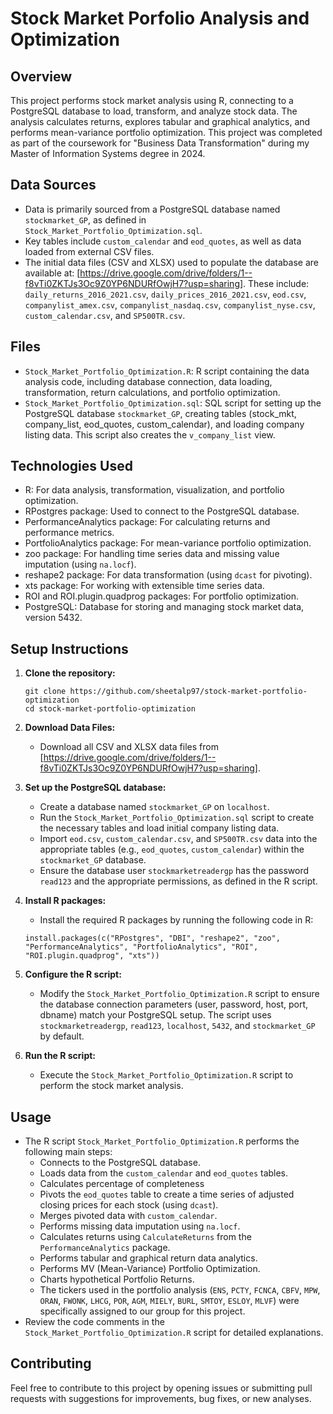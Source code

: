 # Stock Market Porfolio Analysis and Optimization 

## Overview

This project performs stock market analysis using R, connecting to a PostgreSQL database to load, transform, and analyze stock data. The analysis calculates returns, explores tabular and graphical analytics, and performs mean-variance portfolio optimization. This project was completed as part of the coursework for "Business Data Transformation" during my Master of Information Systems degree in 2024.

## Data Sources

*   Data is primarily sourced from a PostgreSQL database named `stockmarket_GP`, as defined in `Stock_Market_Portfolio_Optimization.sql`.
*   Key tables include `custom_calendar` and `eod_quotes`, as well as data loaded from external CSV files.
*   The initial data files (CSV and XLSX) used to populate the database are available at: [https://drive.google.com/drive/folders/1--f8vTi0ZKTJs3Oc9Z0YP6NDURfOwjH7?usp=sharing]. These include: `daily_returns_2016_2021.csv`, `daily_prices_2016_2021.csv`, `eod.csv`, `companylist_amex.csv`, `companylist_nasdaq.csv`, `companylist_nyse.csv`, `custom_calendar.csv`, and `SP500TR.csv`.

## Files

*   `Stock_Market_Portfolio_Optimization.R`: R script containing the data analysis code, including database connection, data loading, transformation, return calculations, and portfolio optimization.
*   `Stock_Market_Portfolio_Optimization.sql`: SQL script for setting up the PostgreSQL database `stockmarket_GP`, creating tables (stock_mkt, company_list, eod_quotes, custom_calendar), and loading company listing data. This script also creates the `v_company_list` view.

## Technologies Used

*   R: For data analysis, transformation, visualization, and portfolio optimization.
*   RPostgres package: Used to connect to the PostgreSQL database.
*   PerformanceAnalytics package: For calculating returns and performance metrics.
*   PortfolioAnalytics package: For mean-variance portfolio optimization.
*   zoo package: For handling time series data and missing value imputation (using `na.locf`).
*   reshape2 package: For data transformation (using `dcast` for pivoting).
*   xts package: For working with extensible time series data.
*   ROI and ROI.plugin.quadprog packages: For portfolio optimization.
*   PostgreSQL: Database for storing and managing stock market data, version 5432.

## Setup Instructions

1.  **Clone the repository:**

    ```
    git clone https://github.com/sheetalp97/stock-market-portfolio-optimization
    cd stock-market-portfolio-optimization
    ```
    
2.  **Download Data Files:**

    *   Download all CSV and XLSX data files from [https://drive.google.com/drive/folders/1--f8vTi0ZKTJs3Oc9Z0YP6NDURfOwjH7?usp=sharing].
    
3.  **Set up the PostgreSQL database:**

    *   Create a database named `stockmarket_GP` on `localhost`.
    *   Run the `Stock_Market_Portfolio_Optimization.sql` script to create the necessary tables and load initial company listing data.
    *   Import `eod.csv`, `custom_calendar.csv`, and `SP500TR.csv` data into the appropriate tables (e.g., `eod_quotes`, `custom_calendar`) within the `stockmarket_GP` database.
    *   Ensure the database user `stockmarketreadergp` has the password `read123` and the appropriate permissions, as defined in the R script.

4.  **Install R packages:**

    *   Install the required R packages by running the following code in R:

    ```
    install.packages(c("RPostgres", "DBI", "reshape2", "zoo", "PerformanceAnalytics", "PortfolioAnalytics", "ROI", "ROI.plugin.quadprog", "xts"))
    ```

5.  **Configure the R script:**

    *   Modify the `Stock_Market_Portfolio_Optimization.R` script to ensure the database connection parameters (user, password, host, port, dbname) match your PostgreSQL setup.  The script uses `stockmarketreadergp`, `read123`, `localhost`, `5432`, and `stockmarket_GP` by default.

6.  **Run the R script:**

    *   Execute the `Stock_Market_Portfolio_Optimization.R` script to perform the stock market analysis.

## Usage

*   The R script `Stock_Market_Portfolio_Optimization.R` performs the following main steps:
    *   Connects to the PostgreSQL database.
    *   Loads data from the `custom_calendar` and `eod_quotes` tables.
    *   Calculates percentage of completeness
    *   Pivots the `eod_quotes` table to create a time series of adjusted closing prices for each stock (using `dcast`).
    *   Merges pivoted data with `custom_calendar`.
    *   Performs missing data imputation using `na.locf`.
    *   Calculates returns using `CalculateReturns` from the `PerformanceAnalytics` package.
    *   Performs tabular and graphical return data analytics.
    *   Performs MV (Mean-Variance) Portfolio Optimization.
    *   Charts hypothetical Portfolio Returns.
    *   The tickers used in the portfolio analysis (`ENS`, `PCTY`, `FCNCA`, `CBFV`, `MPW`, `ORAN`, `FWONK`, `LHCG`, `POR`, `AGM`, `MIELY`, `BURL`, `SMTOY`, `ESLOY`, `MLVF`) were specifically assigned to our group for this project.
*   Review the code comments in the `Stock_Market_Portfolio_Optimization.R` script for detailed explanations.

## Contributing

Feel free to contribute to this project by opening issues or submitting pull requests with suggestions for improvements, bug fixes, or new analyses.
